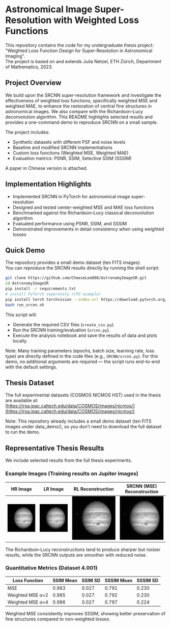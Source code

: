 # Astronomical Image Super-Resolution with Weighted Loss Functions

This repository contains the code for my undergraduate thesis project:  
"Weighted Loss Function Design for Super-Resolution in Astronomical Imaging".  
The project is based on and extends Julia Netzel, ETH Zürich, Department of Mathematics, 2023.  

## Project Overview

We build upon the SRCNN super-resolution framework and investigate the effectiveness of weighted loss functions, specifically weighted MSE and weighted MAE, to enhance the restoration of central fine structures in astronomical images. We also compare with the Richardson–Lucy deconvolution algorithm. This README highlights selected results and provides a one-command demo to reproduce SRCNN on a small sample.

The project includes:  
- Synthetic datasets with different PSF and noise levels  
- Baseline and modified SRCNN implementations  
- Custom loss functions (Weighted MSE, Weighted MAE)  
- Evaluation metrics: PSNR, SSIM, Selective SSIM (SSSIM)  

A paper in Chinese version is attached.  

## Implementation Highlights

- Implemented SRCNN in PyTorch for astronomical image super-resolution  
- Designed and tested center-weighted MSE and MAE loss functions  
- Benchmarked against the Richardson–Lucy classical deconvolution algorithm  
- Evaluated performance using PSNR, SSIM, and SSSIM  
- Demonstrated improvements in detail consistency when using weighted losses  

## Quick Demo

The repository provides a small demo dataset (ten FITS images).  
You can reproduce the SRCNN results directly by running the shell script:

```bash
git clone https://github.com/CheeseLee888/AstronomyImageSR.git
cd AstronomyImageSR
pip install -r requirements.txt
# install PyTorch separately (CPU example)
pip install torch torchvision --index-url https://download.pytorch.org/whl/cpu
bash run_srcnn.sh
```

This script will:
- Generate the required CSV files (`create_csv.py`).
- Run the SRCNN training/evaluation (`srcnn.py`).
- Execute the analysis notebook and save the results of data and plots locally.

Note: Many training parameters (epochs, batch size, learning rate, loss type) are directly defined in the code files (e.g., `SRCNN/srcnn.py`). 
For this demo, no additional arguments are required — the script runs end-to-end with the default settings.

## Thesis Dataset

The full experimental datasets (COSMOS NICMOS HST) used in the thesis are available at:  
[https://irsa.ipac.caltech.edu/data/COSMOS/images/nicmos/](https://irsa.ipac.caltech.edu/data/COSMOS/images/nicmos/)

Note: This repository already includes a small demo dataset (ten FITS images under data_demo/), so you don’t need to download the full dataset to run the demo.
## Representative Thesis Results

We include selected results from the full thesis experiments.  

### Example Images (Training results on Jupiter images)

| HR Image | LR Image | RL Reconstruction | SRCNN (MSE) Reconstruction |
|----------|----------|-------------------|----------------------------|
| ![](assets/hr.png) | ![](assets/lr_4_001.png) | ![](assets/rl_4_001.png) | ![](assets/srcnn_mse_4_001.png) |

The Richardson–Lucy reconstructions tend to produce sharper but noisier results, while the SRCNN outputs are smoother with reduced noise.


### Quantitative Metrics (Dataset 4.001)

| Loss Function    | SSIM Mean | SSIM SD | SSSIM Mean | SSSIM SD |
|------------------|-----------|---------|------------|----------|
| MSE              | 0.983     | 0.027   | 0.791      | 0.230    |
| Weighted MSE α=2 | 0.985     | 0.027   | 0.792      | 0.230    |
| Weighted MSE α=4 | 0.986     | 0.027   | 0.797      | 0.224    |

Weighted MSE consistently improves SSSIM, showing better preservation of fine structures compared to non-weighted losses. 
